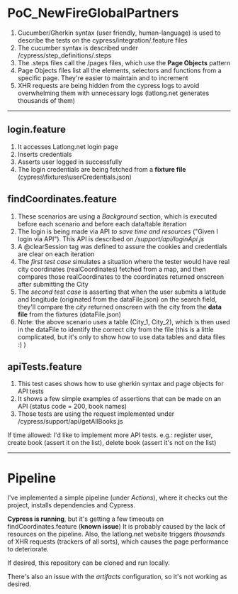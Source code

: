 # PoC_NewFireGlobalPartners
1. Cucumber/Gherkin syntax (user friendly, human-language) is used to describe the tests on the cypress/integration/.feature files
2. The cucumber syntax is described under /cypress/step_definitions/.steps
3. The .steps files call the /pages files, which use the **Page Objects** pattern
4. Page Objects files list all the elements, selectors and functions from a specific page. They're easier to maintain and to increment
5. XHR requests are being hidden from the cypress logs to avoid overwhelming them with unnecessary logs (latlong.net generates thousands of them)

----------------------------------------------------------------------------------------------------------------------------------------------

## login.feature
1. It accesses Latlong.net login page
2. Inserts credentials
3. Asserts user logged in successfully
4. The login credentials are being fetched from a **fixture file** (cypress\fixtures\userCredentials.json)

## findCoordinates.feature
1. These scenarios are using a *Background* section, which is executed before each scenario and before each data/table iteration
2. The login is being made via API *to save time and resources* ("Given I login via API"). This API is described on */support/api/loginApi.js*
3. A @clearSession tag was defined to assure the cookies and credentials are clear on each iteration
4. The *first test case* simulates a situation where the tester would have real city coordinates (realCoordinates) fetched from a map, and then compares those realCoordinates to the coordinates returned onscreen after submitting the City
5. The *second test case* is asserting that when the user submits a latitude and longitude (originated from the dataFile.json) on the search field, they'll compare the *city* returned onscreen with the city from the **data file** from the fixtures (dataFile.json)
6. Note: the above scenario uses a table (City_1, City_2), which is then used in the dataFile to identify the correct city from the file (this is a little complicated, but it's only to show how to use data tables and data files :) )

## apiTests.feature
1. This test cases shows how to use gherkin syntax and page objects for API tests
2. It shows a few simple examples of assertions that can be made on an API (status code = 200, book names)
3. Those tests are using the request implemented under /cypress/support/api/getAllBooks.js

If time allowed: I'd like to implement more API tests. e.g.: register user, create book (assert it on the list), delete book (assert it's not on the list)

------------------------------------------------------------------------------------------------------------------
# Pipeline

I've implemented a simple pipeline (under *Actions*), where it checks out the project, installs dependencies and Cypress.

**Cypress is running**, but it's getting a few timeouts on findCoordinates.feature (**known issue**)
It is probably caused by the lack of resources on the pipeline. Also, the latlong.net website triggers *thousands* of XHR requests (trackers of all sorts), which causes the page performance to deteriorate.

If desired, this repository can be cloned and run locally.

There's also an issue with the *artifacts* configuration, so it's not working as desired.

